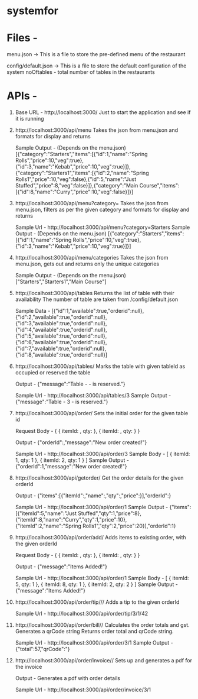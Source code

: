 # systemfor

# Files - 

menu.json ->
This is a file to store the pre-defined menu of the restaurant

config/default.json ->
This is a file to store the default configuration of the system
noOftables - total number of tables in the restaurants

# APIs - 

1. Base URL - http://localhost:3000/
    Just to start the application and see if it is running

2. http://localhost:3000/api/menu
    Takes the json from menu.json and formats for display and returns

    Sample Output - (Depends on the menu.json)
        [{"category":"Starters","items":[{"id":1,"name":"Spring Rolls","price":10,"veg":true},{"id":3,"name":"Kebab","price":10,"veg":true}]},{"category":"Starters1","items":[{"id":2,"name":"Spring Rolls1","price":10,"veg":false},{"id":5,"name":"Just Stuffed","price":8,"veg":false}]},{"category":"Main Course","items":[{"id":8,"name":"Curry","price":10,"veg":false}]}]

3. http://localhost:3000/api/menu?category=<filterCategoryName>
    Takes the json from menu.json, filters as per the given category and formats for display and returns

    Sample Url -
        http://localhost:3000/api/menu?category=Starters
    Sample Output - (Depends on the menu.json)
        [{"category":"Starters","items":[{"id":1,"name":"Spring Rolls","price":10,"veg":true},{"id":3,"name":"Kebab","price":10,"veg":true}]}]

4. http://localhost:3000/api/menu/categories
    Takes the json from menu.json, gets out and returns only the unique categories

    Sample Output - (Depends on the menu.json)
        ["Starters","Starters1","Main Course"]

5. http://localhost:3000/api/tables
    Returns the list of table with their availability
    The number of table are taken from /config/default.json

    Sample Data - 
        [{"id":1,"available":true,"orderid":null},{"id":2,"available":true,"orderid":null},{"id":3,"available":true,"orderid":null},{"id":4,"available":true,"orderid":null},{"id":5,"available":true,"orderid":null},{"id":6,"available":true,"orderid":null},{"id":7,"available":true,"orderid":null},{"id":8,"available":true,"orderid":null}]

6. http://localhost:3000/api/tables/<tableId>
    Marks the table with given tableId as occupied or reserved the table

    Output -
        {"message":"Table - <TableId> - is reserved."}

    Sample Url -
        http://localhost:3000/api/tables/3
    Sample Output -
        {"message":"Table - 3 - is reserved."}

7. http://localhost:3000/api/order/<tableId>
    Sets the initial order for the given table id

    Request Body -
        {
            {
                itemId: <itemId>,
                qty: <quantity>
            },
            {
                itemId: <itemId>,
                qty: <quantity>
            }
        }


    Output -
        {"orderId":<orderId>,"message":"New order created!"}

    Sample Url -
        http://localhost:3000/api/order/3
    Sample Body -
        [
            {
                itemId: 1,
                qty: 1
            },
            {
                itemId: 2,
                qty: 1
            }
        ]
    Sample Output -
        {"orderId":1,"message":"New order created!"}

8. http://localhost:3000/api/getorder/<orderId>
    Get the order details for the given orderId

    Output -
        {"items":[{"itemId":<itemId>,"name":<itemName>,"qty":<quantity>,"price":<totalPrice>}],"orderId":<orderId>}

    Sample Url -
        http://localhost:3000/api/order/1
    Sample Output -
        {"items":[{"itemId":5,"name":"Just Stuffed","qty":1,"price":8},{"itemId":8,"name":"Curry","qty":1,"price":10},{"itemId":2,"name":"Spring Rolls1","qty":2,"price":20}],"orderId":1}

9. http://localhost:3000/api/order/add/<orderId>
    Adds items to existing order, with the given orderId

    Request Body -
        {
            {
                itemId: <itemId>,
                qty: <quantity>
            },
            {
                itemId: <itemId>,
                qty: <quantity>
            }
        }


    Output -
        {"message":"Items Added!"}

    Sample Url -
        http://localhost:3000/api/order/1
    Sample Body -
        [
            {
                itemId: 5,
                qty: 1
            },
            {
                itemId: 8,
                qty: 1
            },
            {
                itemId: 2,
                qty: 2
            }
        ]
    Sample Output -
        {"message":"Items Added!"}

10. http://localhost:3000/api/order/tip/<tableId>/<orderId>/<tipToBeGiven>
    Adds a tip to the given orderId

    Sample Url -
        http://localhost:3000/api/order/tip/3/1/42

11. http://localhost:3000/api/order/bill/<tableId>/<orderId>
    Calculates the order totals and gst.
    Generates a qrCode string
    Returns order total and qrCode string.

    Sample Url -
        http://localhost:3000/api/order/3/1
    Sample Output -
        {"total":57,"qrCode":<qrCodeString>"}

12. http://localhost:3000/api/order/invoice/<tableId>/<orderId>
    Sets up and generates a pdf for the invoice

    Output - 
        Generates a pdf with order details

    Sample Url -
        http://localhost:3000/api/order/invoice/3/1
